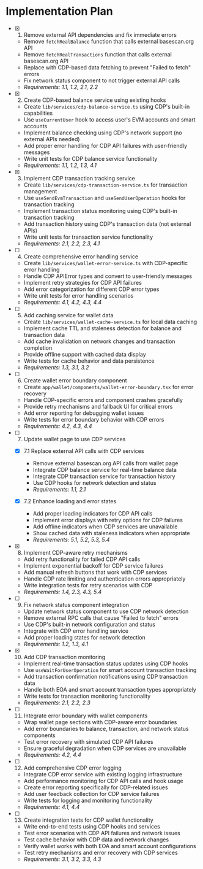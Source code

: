# Implementation Plan

- [x] 1. Remove external API dependencies and fix immediate errors
  - Remove `fetchRealBalance` function that calls external basescan.org API
  - Remove `fetchRealTransactions` function that calls external basescan.org API
  - Replace with CDP-based data fetching to prevent "Failed to fetch" errors
  - Fix network status component to not trigger external API calls
  - _Requirements: 1.1, 1.2, 2.1, 2.2_

- [x] 2. Create CDP-based balance service using existing hooks
  - Create `lib/services/cdp-balance-service.ts` using CDP's built-in capabilities
  - Use `useCurrentUser` hook to access user's EVM accounts and smart accounts
  - Implement balance checking using CDP's network support (no external APIs needed)
  - Add proper error handling for CDP API failures with user-friendly messages
  - Write unit tests for CDP balance service functionality
  - _Requirements: 1.1, 1.2, 1.3, 4.1_

- [x] 3. Implement CDP transaction tracking service
  - Create `lib/services/cdp-transaction-service.ts` for transaction management
  - Use `useSendEvmTransaction` and `useSendUserOperation` hooks for transaction tracking
  - Implement transaction status monitoring using CDP's built-in transaction tracking
  - Add transaction history using CDP's transaction data (not external APIs)
  - Write unit tests for transaction service functionality
  - _Requirements: 2.1, 2.2, 2.3, 4.1_

- [ ] 4. Create comprehensive error handling service
  - Create `lib/services/wallet-error-service.ts` with CDP-specific error handling
  - Handle CDP APIError types and convert to user-friendly messages
  - Implement retry strategies for CDP API failures
  - Add error categorization for different CDP error types
  - Write unit tests for error handling scenarios
  - _Requirements: 4.1, 4.2, 4.3, 4.4_

- [ ] 5. Add caching service for wallet data
  - Create `lib/services/wallet-cache-service.ts` for local data caching
  - Implement cache TTL and staleness detection for balance and transaction data
  - Add cache invalidation on network changes and transaction completion
  - Provide offline support with cached data display
  - Write tests for cache behavior and data persistence
  - _Requirements: 1.3, 3.1, 3.2_

- [ ] 6. Create wallet error boundary component
  - Create `app/wallet/components/wallet-error-boundary.tsx` for error recovery
  - Handle CDP-specific errors and component crashes gracefully
  - Provide retry mechanisms and fallback UI for critical errors
  - Add error reporting for debugging wallet issues
  - Write tests for error boundary behavior with CDP errors
  - _Requirements: 4.2, 4.3, 4.4_

- [ ] 7. Update wallet page to use CDP services
  - [x] 7.1 Replace external API calls with CDP services
    - Remove external basescan.org API calls from wallet page
    - Integrate CDP balance service for real-time balance data
    - Integrate CDP transaction service for transaction history
    - Use CDP hooks for network detection and status
    - _Requirements: 1.1, 2.1_

  - [x] 7.2 Enhance loading and error states
    - Add proper loading indicators for CDP API calls
    - Implement error displays with retry options for CDP failures
    - Add offline indicators when CDP services are unavailable
    - Show cached data with staleness indicators when appropriate
    - _Requirements: 5.1, 5.2, 5.3, 5.4_

- [x] 8. Implement CDP-aware retry mechanisms
  - Add retry functionality for failed CDP API calls
  - Implement exponential backoff for CDP service failures
  - Add manual refresh buttons that work with CDP services
  - Handle CDP rate limiting and authentication errors appropriately
  - Write integration tests for retry scenarios with CDP
  - _Requirements: 1.4, 2.3, 4.3, 5.4_

- [ ] 9. Fix network status component integration
  - Update network status component to use CDP network detection
  - Remove external RPC calls that cause "Failed to fetch" errors
  - Use CDP's built-in network configuration and status
  - Integrate with CDP error handling service
  - Add proper loading states for network detection
  - _Requirements: 1.2, 1.3, 4.1_

- [x] 10. Add CDP transaction monitoring
  - Implement real-time transaction status updates using CDP hooks
  - Use `useWaitForUserOperation` for smart account transaction tracking
  - Add transaction confirmation notifications using CDP transaction data
  - Handle both EOA and smart account transaction types appropriately
  - Write tests for transaction monitoring functionality
  - _Requirements: 2.1, 2.2, 2.3_

- [ ] 11. Integrate error boundary with wallet components
  - Wrap wallet page sections with CDP-aware error boundaries
  - Add error boundaries to balance, transaction, and network status components
  - Test error recovery with simulated CDP API failures
  - Ensure graceful degradation when CDP services are unavailable
  - _Requirements: 4.2, 4.4_

- [ ] 12. Add comprehensive CDP error logging
  - Integrate CDP error service with existing logging infrastructure
  - Add performance monitoring for CDP API calls and hook usage
  - Create error reporting specifically for CDP-related issues
  - Add user feedback collection for CDP service failures
  - Write tests for logging and monitoring functionality
  - _Requirements: 4.1, 4.4_

- [ ] 13. Create integration tests for CDP wallet functionality
  - Write end-to-end tests using CDP hooks and services
  - Test error scenarios with CDP API failures and network issues
  - Test cache behavior with CDP data and network changes
  - Verify wallet works with both EOA and smart account configurations
  - Test retry mechanisms and error recovery with CDP services
  - _Requirements: 3.1, 3.2, 3.3, 4.3_